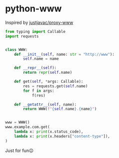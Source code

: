 # python-www

Inspired by [justjavac/proxy-www](https://github.com/justjavac/proxy-www)

```py
from typing import Callable
import requests


class WWW:
    def __init__(self, name: str = "http://www"):
        self.name = name

    def __repr__(self):
        return repr(self.name)

    def get(self, *args: Callable):
        res = requests.get(self.name)
        for f in args:
            f(res)

    def __getattr__(self, name):
        return WWW(f"{self.name}.{name}")


www = WWW()
www.example.com.get(
    lambda x: print(x.status_code),
    lambda x: print(x.headers["content-type"]),
)
```

Just for fun😉
